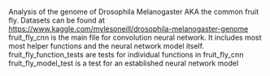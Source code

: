 Analysis of the genome of Drosophila Melanogaster AKA the common fruit fly.
Datasets can be found at https://www.kaggle.com/mylesoneill/drosophila-melanogaster-genome
fruit_fly_cnn is the main file for convolution neural network. It includes most most helper functions and the neural network model itself.
fruit_fly_function_tests are tests for individual functions in fruit_fly_cnn
fruit_fly_model_test is a test for an established neural network model
